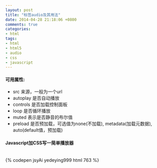 ```yaml
---
layout: post
title: "标签audio及其用法"
date: 2014-04-28 21:18:06 +0800
comments: true
categories:
- html
tags:
- html
- html5
- audio
- css
- javascript
---
```

#### 可用属性:
- src  来源，一般为一个url
- autoplay  是否自动播放
- controls  是否加载控制面板
- loop  是否循环播放
- muted  表示是否静音的布尔值
- preload  是否预加载，可选值为none(不加载), metadata(加载元数据), auto(default值，预加载)
  
#### Javascript加CSS写一简单播放器
<br>
{% codepen jsyAi yedeying999 html 763 %}